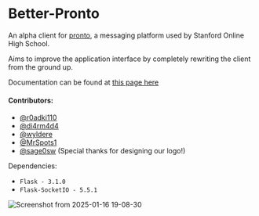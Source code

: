 # Better-Pronto

An alpha client for [pronto](https://pronto.io), a messaging platform used by Stanford Online High School.

Aims to improve the application interface by completely rewriting the client from the ground up.

Documentation can be found at [this page here](https://society451.github.io/Better-Pronto-Documentation/)

#### Contributors:
- [@r0adki110](https://github.com/r0adki110)
- [@di4rm4d4](https://github.com/di4rm4d4)
- [@wyldere](https://github.com/wyldere)
- [@MrSpots1](https://github.com/MrSpots1)
- [@sage0sw](https://github.com/sage0sw) (Special thanks for designing our logo!)

Dependencies:
- `Flask - 3.1.0`
- `Flask-SocketIO - 5.5.1`

![Screenshot from 2025-01-16 19-08-30](https://github.com/user-attachments/assets/785d6bd6-0d9e-435d-bf7a-84c77823275d)

